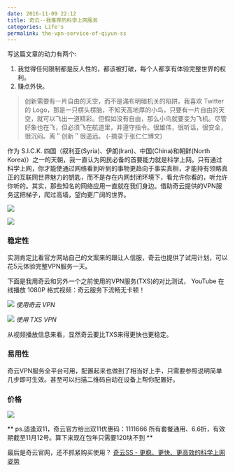 ```yaml
---
date: 2016-11-09 22:12
title: 奇云--我推荐的科学上网服务
categories: Life's
permalink: the-vpn-service-of-qiyun-ss
---
```



写这篇文章的动力有两个:
1. 我觉得任何限制都是反人性的，都该被打破，每个人都享有体验完整世界的权利。
2. 赚点外快。

<!-- more -->

>创新需要有一片自由的天空，而不是滿布明暗机关的陷阱。我喜欢 Twitter 的 Logo，那是一只楞头楞脑，不知天高地厚的小鸟，只要有一片自由的天空，就可以飞出一道精彩。但假如没有自由，那么小鸟就要变为飞机。尽管好象也在飞，但必须飞在航道里，并遵守指令。很雄伟，很听话，很安全，很沉闷。离＂创新＂很遥远。
(-摘录于张仁仁博文)

作为 S.I.C.K. 四国（叙利亚(Syria)、伊朗(Iran)、中国(China)和朝鲜(North Korea)）之一的天朝，我一直认为网民必备的首要能力就是科学上网。只有通过科学上网，你才能使通过网络看到听到的事物更趋向于事实真相，才能持有领略真正的互联网世界魅力的钥匙，而不是存在内网封闭环境下，看允许你看的，听允许你听的。其实，那些知名的网络应用一直就在我们身边。借助奇云提供的VPN服务这把梯子，爬过高墙，望向更广阔的世界。

![](http://ww1.sinaimg.cn/large/7853084cgw1f9mbv0v79rj21kw0vm41c.jpg)

![](http://ww2.sinaimg.cn/large/7853084cgw1f9mbuew2nsj21kw2174pl.jpg)


### 稳定性

实测肯定比看官方网站自己的文案来的跟让人信服，奇云也提供了试用计划，可以花5元体验完整VPN服务一天。

下面是我用奇云和另外一个之前使用的VPN服务(TXS)的对比测试， YouTube 在线播放 1080P 格式视频：奇云服务下流畅无卡顿！

![](http://ww1.sinaimg.cn/large/7853084cgw1f9mc3p4rl3j21bg0qmgvm.jpg)
*使用奇云 VPN*

![](http://ww3.sinaimg.cn/large/7853084cgw1f9mc6afflmj21be0qcqbf.jpg)
*使用 TXS VPN*

从视频播放信息来看，显然奇云要比TXS来得更快也更稳定。


### 易用性

奇云VPN服务全平台可用，配置起来也做到了相当好上手，只需要参照说明简单几步即可生效。甚至可以扫描二维码自动在设备上帮你配置好。


### 价格

![](http://ww4.sinaimg.cn/large/7853084cgw1f9mceuuad1j21kw12y7be.jpg)


** ps.适逢双11，奇云官方给出双11优惠码：1111666 所有套餐通用、6.6折，有效期截至11月12号。算下来现在包年只需要120块不到 **

最后是奇云官网，还不抓紧购买使用？
[奇云SS - 更稳、更快、更高效的科学上网姿势](https://www.qiyunss.com/?aff=12518)

